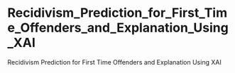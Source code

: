 # Recidivism_Prediction_for_First_Time_Offenders_and_Explanation_Using_XAI
Recidivism Prediction for First Time Offenders and Explanation Using XAI
